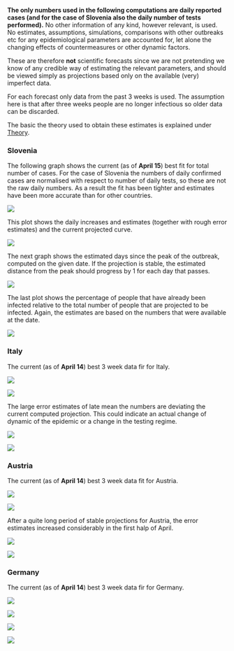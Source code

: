 **The only numbers used in the following computations are daily reported cases (and for the case of Slovenia also the daily number of tests performed).** No other information of any kind, however relevant, is used. No estimates, assumptions, simulations, comparisons with other outbreaks etc for any epidemiological parameters are accounted for, let alone the changing effects of countermeasures or other dynamic factors.

These are therefore **not** scientific forecasts since we are not pretending we know of any credible way of estimating the relevant parameters, and should be viewed simply as projections based only on the available (very) imperfect data.

For each forecast only data from the past 3 weeks is used. The assumption here is that after three weeks people are no longer infectious so older data can be discarded.

The basic the theory used to obtain these estimates is explained under [Theory](theory.md).

### Slovenia

The following graph shows the current (as of **April 15**) best fit for total number of cases. For the case of Slovenia the numbers of daily confirmed cases are normalised with respect to number of daily tests, so these are not the raw daily numbers. As a result the fit has been tighter and estimates have been more accurate than for other countries. 

![](slologgraf.png)

This plot shows the daily increases and estimates (together with rough error estimates) and the current projected curve.

![](slograf.png)

The next graph shows the estimated days since the peak of the outbreak, computed on the given date. If the projection is stable, the estimated distance from the peak should progress by 1 for each day that passes.

![](slodfgraf.png) 

The last plot shows the percentage of people that have already been infected relative to the total number of people that are projected to be infected. Again, the estimates are based on the numbers that were available at the date. 

![](sloprogplot.png)

### Italy

The current (as of **April 14**) best 3 week data fir for Italy.

![](italyloggraf.png) 

![](italygraf.png)

The large error estimates of late mean the numbers are deviating the current computed projection. This could indicate an actual change of dynamic of the epidemic or a change in the testing regime.

![](italydfgraf.png)

![](italyprogplot.png)

### Austria

The current (as of **April 14**) best 3 week data fit for Austria.

![](austrialoggraf.png)

![](austriagraf.png)

After a quite long period of stable projections for Austria, the error estimates increased considerably in the first halp of April.

![](austriadfgraf.png)

![](austriaprogplot.png)

### Germany

The current (as of **April 14**) best 3 week data fir for Germany.

![](germanloggraf.png)

![](germangraf.png)

![](germandfgraf.png)

![](germanprogplot.png)

